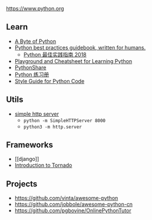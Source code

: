 https://www.python.org


## Learn
- [A Byte of Python](https://python.swaroopch.com/)
- [Python best practices guidebook, written for humans.](https://github.com/realpython/python-guide)
  - [Python 最佳实践指南 2018](https://pythoncaff.com/docs/python-guide/2018) 
- [Playground and Cheatsheet for Learning Python](https://github.com/trekhleb/learn-python)
- [PythonShare](https://github.com/Yixiaohan/codeparkshare)
- [Python 练习册](https://github.com/Yixiaohan/show-me-the-code)
- [Style Guide for Python Code](https://www.python.org/dev/peps/pep-0008/)


## Utils
- [simple http server](https://docs.python.org/2/library/simplehttpserver.html)  
  - `python -m SimpleHTTPServer 8000`
  - `python3 -m http.server`


## Frameworks
- [[django]]
- [Introduction to Tornado](https://docs.hacknode.org/itt2zh/)


## Projects
- https://github.com/vinta/awesome-python
- https://github.com/jobbole/awesome-python-cn
- https://github.com/pgbovine/OnlinePythonTutor


